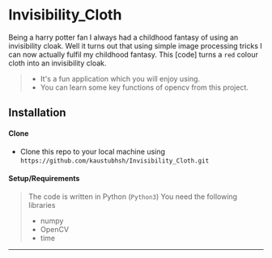 # Invisibility_Cloth

Being a harry potter fan I always had a childhood fantasy of using an invisibility cloak. Well it turns out that 
using simple image processing tricks I can now actually fulfil my childhood fantasy. 
This [code] turns a `red` colour cloth into an invisibility cloak.

>- It's a fun application which you will enjoy using.
>- You can learn some key functions of opencv from this project. 

## Installation

#### Clone

- Clone this repo to your local machine using `https://github.com/kaustubhsh/Invisibility_Cloth.git`

#### Setup/Requirements

> The code is written in Python (`Python3`)
> You need the following libraries
> - numpy
> - OpenCV
> - time
---
